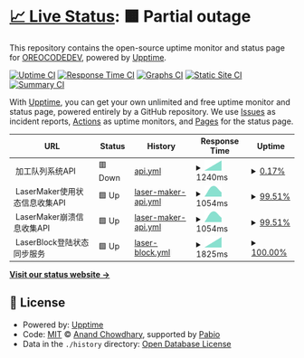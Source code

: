 # [📈 Live Status](https://OREOCODEDEV.github.io/upptime): <!--live status--> **🟧 Partial outage**

This repository contains the open-source uptime monitor and status page for [OREOCODEDEV](https://OREOCODEDEV.github.io/upptime), powered by [Upptime](https://github.com/upptime/upptime).

[![Uptime CI](https://github.com/OREOCODEDEV/upptime/workflows/Uptime%20CI/badge.svg)](https://github.com/OREOCODEDEV/upptime/actions?query=workflow%3A%22Uptime+CI%22)
[![Response Time CI](https://github.com/OREOCODEDEV/upptime/workflows/Response%20Time%20CI/badge.svg)](https://github.com/OREOCODEDEV/upptime/actions?query=workflow%3A%22Response+Time+CI%22)
[![Graphs CI](https://github.com/OREOCODEDEV/upptime/workflows/Graphs%20CI/badge.svg)](https://github.com/OREOCODEDEV/upptime/actions?query=workflow%3A%22Graphs+CI%22)
[![Static Site CI](https://github.com/OREOCODEDEV/upptime/workflows/Static%20Site%20CI/badge.svg)](https://github.com/OREOCODEDEV/upptime/actions?query=workflow%3A%22Static+Site+CI%22)
[![Summary CI](https://github.com/OREOCODEDEV/upptime/workflows/Summary%20CI/badge.svg)](https://github.com/OREOCODEDEV/upptime/actions?query=workflow%3A%22Summary+CI%22)

With [Upptime](https://upptime.js.org), you can get your own unlimited and free uptime monitor and status page, powered entirely by a GitHub repository. We use [Issues](https://github.com/OREOCODEDEV/upptime/issues) as incident reports, [Actions](https://github.com/OREOCODEDEV/upptime/actions) as uptime monitors, and [Pages](https://OREOCODEDEV.github.io/upptime) for the status page.

<!--start: status pages-->
<!-- This summary is generated by Upptime (https://github.com/upptime/upptime) -->
<!-- Do not edit this manually, your changes will be overwritten -->
<!-- prettier-ignore -->
| URL | Status | History | Response Time | Uptime |
| --- | ------ | ------- | ------------- | ------ |
| <img alt="" src="https://icons.duckduckgo.com/ip3/null.ico" height="13"> 加工队列系统API | 🟥 Down | [api.yml](https://github.com/OREOCODEDEV/upptime/commits/HEAD/history/api.yml) | <details><summary><img alt="Response time graph" src="./graphs/api/response-time-week.png" height="20"> 1240ms</summary><br><a href="https://OREOCODEDEV.github.io/upptime/history/api"><img alt="Response time 1240" src="https://img.shields.io/endpoint?url=https%3A%2F%2Fraw.githubusercontent.com%2FOREOCODEDEV%2Fupptime%2FHEAD%2Fapi%2Fapi%2Fresponse-time.json"></a><br><a href="https://OREOCODEDEV.github.io/upptime/history/api"><img alt="24-hour response time 1240" src="https://img.shields.io/endpoint?url=https%3A%2F%2Fraw.githubusercontent.com%2FOREOCODEDEV%2Fupptime%2FHEAD%2Fapi%2Fapi%2Fresponse-time-day.json"></a><br><a href="https://OREOCODEDEV.github.io/upptime/history/api"><img alt="7-day response time 1240" src="https://img.shields.io/endpoint?url=https%3A%2F%2Fraw.githubusercontent.com%2FOREOCODEDEV%2Fupptime%2FHEAD%2Fapi%2Fapi%2Fresponse-time-week.json"></a><br><a href="https://OREOCODEDEV.github.io/upptime/history/api"><img alt="30-day response time 1240" src="https://img.shields.io/endpoint?url=https%3A%2F%2Fraw.githubusercontent.com%2FOREOCODEDEV%2Fupptime%2FHEAD%2Fapi%2Fapi%2Fresponse-time-month.json"></a><br><a href="https://OREOCODEDEV.github.io/upptime/history/api"><img alt="1-year response time 1240" src="https://img.shields.io/endpoint?url=https%3A%2F%2Fraw.githubusercontent.com%2FOREOCODEDEV%2Fupptime%2FHEAD%2Fapi%2Fapi%2Fresponse-time-year.json"></a></details> | <details><summary><a href="https://OREOCODEDEV.github.io/upptime/history/api">0.17%</a></summary><a href="https://OREOCODEDEV.github.io/upptime/history/api"><img alt="All-time uptime 0.17%" src="https://img.shields.io/endpoint?url=https%3A%2F%2Fraw.githubusercontent.com%2FOREOCODEDEV%2Fupptime%2FHEAD%2Fapi%2Fapi%2Fuptime.json"></a><br><a href="https://OREOCODEDEV.github.io/upptime/history/api"><img alt="24-hour uptime 0.17%" src="https://img.shields.io/endpoint?url=https%3A%2F%2Fraw.githubusercontent.com%2FOREOCODEDEV%2Fupptime%2FHEAD%2Fapi%2Fapi%2Fuptime-day.json"></a><br><a href="https://OREOCODEDEV.github.io/upptime/history/api"><img alt="7-day uptime 0.17%" src="https://img.shields.io/endpoint?url=https%3A%2F%2Fraw.githubusercontent.com%2FOREOCODEDEV%2Fupptime%2FHEAD%2Fapi%2Fapi%2Fuptime-week.json"></a><br><a href="https://OREOCODEDEV.github.io/upptime/history/api"><img alt="30-day uptime 0.17%" src="https://img.shields.io/endpoint?url=https%3A%2F%2Fraw.githubusercontent.com%2FOREOCODEDEV%2Fupptime%2FHEAD%2Fapi%2Fapi%2Fuptime-month.json"></a><br><a href="https://OREOCODEDEV.github.io/upptime/history/api"><img alt="1-year uptime 0.17%" src="https://img.shields.io/endpoint?url=https%3A%2F%2Fraw.githubusercontent.com%2FOREOCODEDEV%2Fupptime%2FHEAD%2Fapi%2Fapi%2Fuptime-year.json"></a></details>
| <img alt="" src="https://icons.duckduckgo.com/ip3/null.ico" height="13"> LaserMaker使用状态信息收集API | 🟩 Up | [laser-maker-api.yml](https://github.com/OREOCODEDEV/upptime/commits/HEAD/history/laser-maker-api.yml) | <details><summary><img alt="Response time graph" src="./graphs/laser-maker-api/response-time-week.png" height="20"> 1054ms</summary><br><a href="https://OREOCODEDEV.github.io/upptime/history/laser-maker-api"><img alt="Response time 1054" src="https://img.shields.io/endpoint?url=https%3A%2F%2Fraw.githubusercontent.com%2FOREOCODEDEV%2Fupptime%2FHEAD%2Fapi%2Flaser-maker-api%2Fresponse-time.json"></a><br><a href="https://OREOCODEDEV.github.io/upptime/history/laser-maker-api"><img alt="24-hour response time 1054" src="https://img.shields.io/endpoint?url=https%3A%2F%2Fraw.githubusercontent.com%2FOREOCODEDEV%2Fupptime%2FHEAD%2Fapi%2Flaser-maker-api%2Fresponse-time-day.json"></a><br><a href="https://OREOCODEDEV.github.io/upptime/history/laser-maker-api"><img alt="7-day response time 1054" src="https://img.shields.io/endpoint?url=https%3A%2F%2Fraw.githubusercontent.com%2FOREOCODEDEV%2Fupptime%2FHEAD%2Fapi%2Flaser-maker-api%2Fresponse-time-week.json"></a><br><a href="https://OREOCODEDEV.github.io/upptime/history/laser-maker-api"><img alt="30-day response time 1054" src="https://img.shields.io/endpoint?url=https%3A%2F%2Fraw.githubusercontent.com%2FOREOCODEDEV%2Fupptime%2FHEAD%2Fapi%2Flaser-maker-api%2Fresponse-time-month.json"></a><br><a href="https://OREOCODEDEV.github.io/upptime/history/laser-maker-api"><img alt="1-year response time 1054" src="https://img.shields.io/endpoint?url=https%3A%2F%2Fraw.githubusercontent.com%2FOREOCODEDEV%2Fupptime%2FHEAD%2Fapi%2Flaser-maker-api%2Fresponse-time-year.json"></a></details> | <details><summary><a href="https://OREOCODEDEV.github.io/upptime/history/laser-maker-api">99.51%</a></summary><a href="https://OREOCODEDEV.github.io/upptime/history/laser-maker-api"><img alt="All-time uptime 99.51%" src="https://img.shields.io/endpoint?url=https%3A%2F%2Fraw.githubusercontent.com%2FOREOCODEDEV%2Fupptime%2FHEAD%2Fapi%2Flaser-maker-api%2Fuptime.json"></a><br><a href="https://OREOCODEDEV.github.io/upptime/history/laser-maker-api"><img alt="24-hour uptime 99.51%" src="https://img.shields.io/endpoint?url=https%3A%2F%2Fraw.githubusercontent.com%2FOREOCODEDEV%2Fupptime%2FHEAD%2Fapi%2Flaser-maker-api%2Fuptime-day.json"></a><br><a href="https://OREOCODEDEV.github.io/upptime/history/laser-maker-api"><img alt="7-day uptime 99.51%" src="https://img.shields.io/endpoint?url=https%3A%2F%2Fraw.githubusercontent.com%2FOREOCODEDEV%2Fupptime%2FHEAD%2Fapi%2Flaser-maker-api%2Fuptime-week.json"></a><br><a href="https://OREOCODEDEV.github.io/upptime/history/laser-maker-api"><img alt="30-day uptime 99.51%" src="https://img.shields.io/endpoint?url=https%3A%2F%2Fraw.githubusercontent.com%2FOREOCODEDEV%2Fupptime%2FHEAD%2Fapi%2Flaser-maker-api%2Fuptime-month.json"></a><br><a href="https://OREOCODEDEV.github.io/upptime/history/laser-maker-api"><img alt="1-year uptime 99.51%" src="https://img.shields.io/endpoint?url=https%3A%2F%2Fraw.githubusercontent.com%2FOREOCODEDEV%2Fupptime%2FHEAD%2Fapi%2Flaser-maker-api%2Fuptime-year.json"></a></details>
| <img alt="" src="https://icons.duckduckgo.com/ip3/null.ico" height="13"> LaserMaker崩溃信息收集API | 🟩 Up | [laser-maker-api.yml](https://github.com/OREOCODEDEV/upptime/commits/HEAD/history/laser-maker-api.yml) | <details><summary><img alt="Response time graph" src="./graphs/laser-maker-api/response-time-week.png" height="20"> 1054ms</summary><br><a href="https://OREOCODEDEV.github.io/upptime/history/laser-maker-api"><img alt="Response time 1054" src="https://img.shields.io/endpoint?url=https%3A%2F%2Fraw.githubusercontent.com%2FOREOCODEDEV%2Fupptime%2FHEAD%2Fapi%2Flaser-maker-api%2Fresponse-time.json"></a><br><a href="https://OREOCODEDEV.github.io/upptime/history/laser-maker-api"><img alt="24-hour response time 1054" src="https://img.shields.io/endpoint?url=https%3A%2F%2Fraw.githubusercontent.com%2FOREOCODEDEV%2Fupptime%2FHEAD%2Fapi%2Flaser-maker-api%2Fresponse-time-day.json"></a><br><a href="https://OREOCODEDEV.github.io/upptime/history/laser-maker-api"><img alt="7-day response time 1054" src="https://img.shields.io/endpoint?url=https%3A%2F%2Fraw.githubusercontent.com%2FOREOCODEDEV%2Fupptime%2FHEAD%2Fapi%2Flaser-maker-api%2Fresponse-time-week.json"></a><br><a href="https://OREOCODEDEV.github.io/upptime/history/laser-maker-api"><img alt="30-day response time 1054" src="https://img.shields.io/endpoint?url=https%3A%2F%2Fraw.githubusercontent.com%2FOREOCODEDEV%2Fupptime%2FHEAD%2Fapi%2Flaser-maker-api%2Fresponse-time-month.json"></a><br><a href="https://OREOCODEDEV.github.io/upptime/history/laser-maker-api"><img alt="1-year response time 1054" src="https://img.shields.io/endpoint?url=https%3A%2F%2Fraw.githubusercontent.com%2FOREOCODEDEV%2Fupptime%2FHEAD%2Fapi%2Flaser-maker-api%2Fresponse-time-year.json"></a></details> | <details><summary><a href="https://OREOCODEDEV.github.io/upptime/history/laser-maker-api">99.51%</a></summary><a href="https://OREOCODEDEV.github.io/upptime/history/laser-maker-api"><img alt="All-time uptime 99.51%" src="https://img.shields.io/endpoint?url=https%3A%2F%2Fraw.githubusercontent.com%2FOREOCODEDEV%2Fupptime%2FHEAD%2Fapi%2Flaser-maker-api%2Fuptime.json"></a><br><a href="https://OREOCODEDEV.github.io/upptime/history/laser-maker-api"><img alt="24-hour uptime 99.51%" src="https://img.shields.io/endpoint?url=https%3A%2F%2Fraw.githubusercontent.com%2FOREOCODEDEV%2Fupptime%2FHEAD%2Fapi%2Flaser-maker-api%2Fuptime-day.json"></a><br><a href="https://OREOCODEDEV.github.io/upptime/history/laser-maker-api"><img alt="7-day uptime 99.51%" src="https://img.shields.io/endpoint?url=https%3A%2F%2Fraw.githubusercontent.com%2FOREOCODEDEV%2Fupptime%2FHEAD%2Fapi%2Flaser-maker-api%2Fuptime-week.json"></a><br><a href="https://OREOCODEDEV.github.io/upptime/history/laser-maker-api"><img alt="30-day uptime 99.51%" src="https://img.shields.io/endpoint?url=https%3A%2F%2Fraw.githubusercontent.com%2FOREOCODEDEV%2Fupptime%2FHEAD%2Fapi%2Flaser-maker-api%2Fuptime-month.json"></a><br><a href="https://OREOCODEDEV.github.io/upptime/history/laser-maker-api"><img alt="1-year uptime 99.51%" src="https://img.shields.io/endpoint?url=https%3A%2F%2Fraw.githubusercontent.com%2FOREOCODEDEV%2Fupptime%2FHEAD%2Fapi%2Flaser-maker-api%2Fuptime-year.json"></a></details>
| <img alt="" src="https://icons.duckduckgo.com/ip3/null.ico" height="13"> LaserBlock登陆状态同步服务 | 🟩 Up | [laser-block.yml](https://github.com/OREOCODEDEV/upptime/commits/HEAD/history/laser-block.yml) | <details><summary><img alt="Response time graph" src="./graphs/laser-block/response-time-week.png" height="20"> 1825ms</summary><br><a href="https://OREOCODEDEV.github.io/upptime/history/laser-block"><img alt="Response time 1825" src="https://img.shields.io/endpoint?url=https%3A%2F%2Fraw.githubusercontent.com%2FOREOCODEDEV%2Fupptime%2FHEAD%2Fapi%2Flaser-block%2Fresponse-time.json"></a><br><a href="https://OREOCODEDEV.github.io/upptime/history/laser-block"><img alt="24-hour response time 1825" src="https://img.shields.io/endpoint?url=https%3A%2F%2Fraw.githubusercontent.com%2FOREOCODEDEV%2Fupptime%2FHEAD%2Fapi%2Flaser-block%2Fresponse-time-day.json"></a><br><a href="https://OREOCODEDEV.github.io/upptime/history/laser-block"><img alt="7-day response time 1825" src="https://img.shields.io/endpoint?url=https%3A%2F%2Fraw.githubusercontent.com%2FOREOCODEDEV%2Fupptime%2FHEAD%2Fapi%2Flaser-block%2Fresponse-time-week.json"></a><br><a href="https://OREOCODEDEV.github.io/upptime/history/laser-block"><img alt="30-day response time 1825" src="https://img.shields.io/endpoint?url=https%3A%2F%2Fraw.githubusercontent.com%2FOREOCODEDEV%2Fupptime%2FHEAD%2Fapi%2Flaser-block%2Fresponse-time-month.json"></a><br><a href="https://OREOCODEDEV.github.io/upptime/history/laser-block"><img alt="1-year response time 1825" src="https://img.shields.io/endpoint?url=https%3A%2F%2Fraw.githubusercontent.com%2FOREOCODEDEV%2Fupptime%2FHEAD%2Fapi%2Flaser-block%2Fresponse-time-year.json"></a></details> | <details><summary><a href="https://OREOCODEDEV.github.io/upptime/history/laser-block">100.00%</a></summary><a href="https://OREOCODEDEV.github.io/upptime/history/laser-block"><img alt="All-time uptime 100.00%" src="https://img.shields.io/endpoint?url=https%3A%2F%2Fraw.githubusercontent.com%2FOREOCODEDEV%2Fupptime%2FHEAD%2Fapi%2Flaser-block%2Fuptime.json"></a><br><a href="https://OREOCODEDEV.github.io/upptime/history/laser-block"><img alt="24-hour uptime 100.00%" src="https://img.shields.io/endpoint?url=https%3A%2F%2Fraw.githubusercontent.com%2FOREOCODEDEV%2Fupptime%2FHEAD%2Fapi%2Flaser-block%2Fuptime-day.json"></a><br><a href="https://OREOCODEDEV.github.io/upptime/history/laser-block"><img alt="7-day uptime 100.00%" src="https://img.shields.io/endpoint?url=https%3A%2F%2Fraw.githubusercontent.com%2FOREOCODEDEV%2Fupptime%2FHEAD%2Fapi%2Flaser-block%2Fuptime-week.json"></a><br><a href="https://OREOCODEDEV.github.io/upptime/history/laser-block"><img alt="30-day uptime 100.00%" src="https://img.shields.io/endpoint?url=https%3A%2F%2Fraw.githubusercontent.com%2FOREOCODEDEV%2Fupptime%2FHEAD%2Fapi%2Flaser-block%2Fuptime-month.json"></a><br><a href="https://OREOCODEDEV.github.io/upptime/history/laser-block"><img alt="1-year uptime 100.00%" src="https://img.shields.io/endpoint?url=https%3A%2F%2Fraw.githubusercontent.com%2FOREOCODEDEV%2Fupptime%2FHEAD%2Fapi%2Flaser-block%2Fuptime-year.json"></a></details>

<!--end: status pages-->

[**Visit our status website →**](https://OREOCODEDEV.github.io/upptime)

## 📄 License

- Powered by: [Upptime](https://github.com/upptime/upptime)
- Code: [MIT](./LICENSE) © [Anand Chowdhary](https://anandchowdhary.com), supported by [Pabio](https://pabio.com)
- Data in the `./history` directory: [Open Database License](https://opendatacommons.org/licenses/odbl/1-0/)
